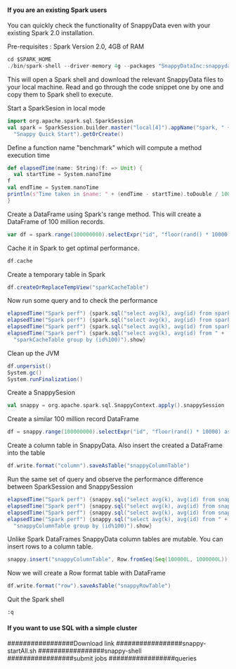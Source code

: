#### If you are an existing Spark users
You can quickly check the functionality of SnappyData even with your existing Spark 2.0 installation. 

Pre-requisites :
  Spark Version 2.0, 4GB of RAM


```scala
cd $SPARK_HOME
./bin/spark-shell --driver-memory 4g --packages "SnappyDataInc:snappydata:0.6.2-s_2.11"
```
 This will open a Spark shell and download the relevant SnappyData files to your local machine.
 Read and go through the code snippet one by one and copy them to Spark shell to execute.

Start a SparkSesion in local mode
```scala
import org.apache.spark.sql.SparkSession
val spark = SparkSession.builder.master("local[4]").appName("spark, " +
  "Snappy Quick Start").getOrCreate()
```

Define a function name "benchmark" which will compute a method execution time
```scala
def elapsedTime(name: String)(f: => Unit) {
  val startTime = System.nanoTime
f
val endTime = System.nanoTime
println(s"Time taken in $name: " + (endTime - startTime).toDouble / 1000000000 + " seconds")
}
```
Create a DataFrame using Spark's range method. This will create a DataFrame of 100 million records.
```scala
var df = spark.range(100000000).selectExpr("id", "floor(rand() * 10000) as k")
```
Cache it in Spark to get optimal performance. 
```scala
df.cache
```
Create a temporary table in Spark
```scala
df.createOrReplaceTempView("sparkCacheTable")
```
Now run some query and to check the performance
```scala
elapsedTime("Spark perf") {spark.sql("select avg(k), avg(id) from sparkCacheTable").show}
elapsedTime("Spark perf") {spark.sql("select avg(k), avg(id) from sparkCacheTable").show}
elapsedTime("Spark perf") {spark.sql("select avg(k), avg(id) from sparkCacheTable").show}
elapsedTime("Spark perf") {spark.sql("select avg(k), avg(id) from " +
  "sparkCacheTable group by (id%100)").show}
```
Clean up the JVM
```scala
df.unpersist()
System.gc()
System.runFinalization()
```

Create a SnappySesion
```scala
val snappy = org.apache.spark.sql.SnappyContext.apply().snappySession
```
Create a similar 100 million record DataFrame
```scala
df = snappy.range(100000000).selectExpr("id", "floor(rand() * 10000) as k")
```
Create a column table in SnappyData. Also insert the created a DataFrame into the table

```scala
df.write.format("column").saveAsTable("snappyColumnTable")
```

Run the same set of query and observe the performance difference between SparkSession and SnappySession
```scala
elapsedTime("Spark perf") {snappy.sql("select avg(k), avg(id) from snappyColumnTable").show}
elapsedTime("Spark perf") {snappy.sql("select avg(k), avg(id) from snappyColumnTable").show}
elapsedTime("Spark perf") {snappy.sql("select avg(k), avg(id) from snappyColumnTable").show}
elapsedTime("Spark perf") {snappy.sql("select avg(k), avg(id) from " +
  "snappyColumnTable group by (id%100)").show}
```
Unlike Spark DataFrames SnappyData column tables are mutable. You can insert rows to a column table.

```scala
snappy.insert("snappyColumnTable", Row.fromSeq(Seq(100000L, 1000000L)))
```

Now we will create a Row format table with DataFrame

```scala
df.write.format("row").saveAsTable("snappyRowTable")
```


Quit the Spark shell

```
:q
```
#### If you want to use SQL with a simple cluster

#################Download link
#################snappy-startAll.sh
#################snappy-shell
#################submit jobs
#################queries

